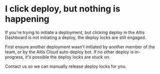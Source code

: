 #  I click deploy, but nothing is happening 

If you're trying to initiate a deployment, but clicking deploy in the Altis Dashboard is not initiating a deploy, the deploy locks are still engaged.

First ensure another deployment wasn't initiated by another member of the team, or by the Altis Cloud auto-deploy bot. If no other deploy is in-progress, it's possible the deploy locks are stuck on.

Contact us so we can manually release deploy locks for you.